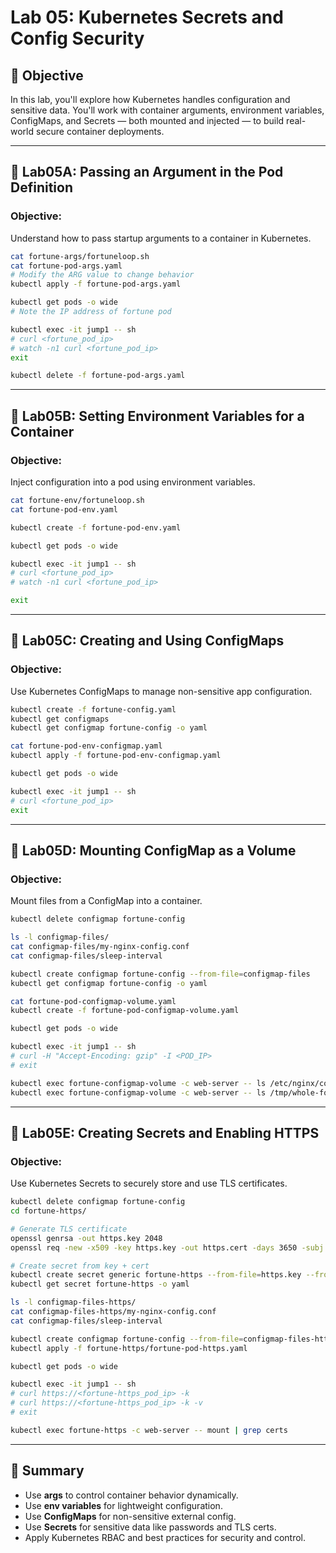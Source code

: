 # Lab 05: Kubernetes Secrets and Config Security

## 🎯 Objective

In this lab, you'll explore how Kubernetes handles configuration and sensitive data. You'll work with container arguments, environment variables, ConfigMaps, and Secrets — both mounted and injected — to build real-world secure container deployments.

---

## 🧩 Lab05A: Passing an Argument in the Pod Definition

### Objective:
Understand how to pass startup arguments to a container in Kubernetes.

```bash
cat fortune-args/fortuneloop.sh
cat fortune-pod-args.yaml
# Modify the ARG value to change behavior
kubectl apply -f fortune-pod-args.yaml
```

```bash 
kubectl get pods -o wide
# Note the IP address of fortune pod
```

```bash 
kubectl exec -it jump1 -- sh
# curl <fortune_pod_ip>
# watch -n1 curl <fortune_pod_ip>
exit
```

```bash 
kubectl delete -f fortune-pod-args.yaml
```

---

## 🧩 Lab05B: Setting Environment Variables for a Container

### Objective:
Inject configuration into a pod using environment variables.

```bash
cat fortune-env/fortuneloop.sh
cat fortune-pod-env.yaml
```

```sh
kubectl create -f fortune-pod-env.yaml
```

```sh 
kubectl get pods -o wide
```

```sh 
kubectl exec -it jump1 -- sh
# curl <fortune_pod_ip>
# watch -n1 curl <fortune_pod_ip>

exit
```

---

## 🧩 Lab05C: Creating and Using ConfigMaps

### Objective:
Use Kubernetes ConfigMaps to manage non-sensitive app configuration.

```bash
kubectl create -f fortune-config.yaml
kubectl get configmaps
kubectl get configmap fortune-config -o yaml

cat fortune-pod-env-configmap.yaml
kubectl apply -f fortune-pod-env-configmap.yaml

kubectl get pods -o wide

kubectl exec -it jump1 -- sh
# curl <fortune_pod_ip>
exit
```

---

## 🧩 Lab05D: Mounting ConfigMap as a Volume

### Objective:
Mount files from a ConfigMap into a container.

```bash
kubectl delete configmap fortune-config

ls -l configmap-files/
cat configmap-files/my-nginx-config.conf
cat configmap-files/sleep-interval

kubectl create configmap fortune-config --from-file=configmap-files
kubectl get configmap fortune-config -o yaml

cat fortune-pod-configmap-volume.yaml
kubectl create -f fortune-pod-configmap-volume.yaml

kubectl get pods -o wide

kubectl exec -it jump1 -- sh
# curl -H "Accept-Encoding: gzip" -I <POD_IP>
# exit

kubectl exec fortune-configmap-volume -c web-server -- ls /etc/nginx/conf.d
kubectl exec fortune-configmap-volume -c web-server -- ls /tmp/whole-fortune-config-volume
```

---

## 🧩 Lab05E: Creating Secrets and Enabling HTTPS

### Objective:
Use Kubernetes Secrets to securely store and use TLS certificates.

```bash
kubectl delete configmap fortune-config
cd fortune-https/

# Generate TLS certificate
openssl genrsa -out https.key 2048
openssl req -new -x509 -key https.key -out https.cert -days 3650 -subj /CN=www.kubia-example.com

# Create secret from key + cert
kubectl create secret generic fortune-https --from-file=https.key --from-file=https.cert --from-file=foo
kubectl get secret fortune-https -o yaml

ls -l configmap-files-https/
cat configmap-files-https/my-nginx-config.conf
cat configmap-files/sleep-interval

kubectl create configmap fortune-config --from-file=configmap-files-https
kubectl apply -f fortune-https/fortune-pod-https.yaml

kubectl get pods -o wide

kubectl exec -it jump1 -- sh
# curl https://<fortune-https_pod_ip> -k
# curl https://<fortune-https_pod_ip> -k -v
# exit

kubectl exec fortune-https -c web-server -- mount | grep certs
```

---

## 📌 Summary

- Use **args** to control container behavior dynamically.
- Use **env variables** for lightweight configuration.
- Use **ConfigMaps** for non-sensitive external config.
- Use **Secrets** for sensitive data like passwords and TLS certs.
- Apply Kubernetes RBAC and best practices for security and control.